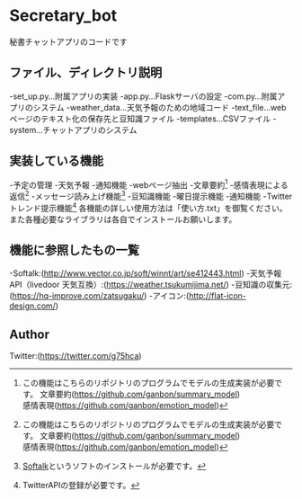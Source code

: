 # Secretary_bot
秘書チャットアプリのコードです

## ファイル、ディレクトリ説明
-set_up.py…附属アプリの実装
-app.py…Flaskサーバの設定
-com.py…附属アプリのシステム
-weather_data…天気予報のための地域コード
-text_file…webページのテキスト化の保存先と豆知識ファイル
-templates…CSVファイル
-system…チャットアプリのシステム

## 実装している機能
-予定の管理
-天気予報
-通知機能
-webページ抽出
-文章要約[^1]
-感情表現による返信[^1]
-メッセージ読み上げ機能[^2]
-豆知識機能
-曜日提示機能
-通知機能
-Twitterトレンド提示機能[^3]
各機能の詳しい使用方法は「使い方.txt」を御覧ください。
また各種必要なライブラリは各自でインストールお願いします。

[^1]:この機能はこちらのリポジトリのプログラムでモデルの生成実装が必要です。 
文章要約(https://github.com/ganbon/summary_model)   
感情表現(https://github.com/ganbon/emotion_model)  
[^2]:[Softalk](http://www.vector.co.jp/soft/winnt/art/se412443.html)というソフトのインストールが必要です。
[^3]:TwitterAPIの登録が必要です。

## 機能に参照したもの一覧
-Softalk:(http://www.vector.co.jp/soft/winnt/art/se412443.html)
-天気予報 API（livedoor 天気互換）:(https://weather.tsukumijima.net/)
-豆知識の収集元:(https://hq-improve.com/zatsugaku/) 
-アイコン:(http://flat-icon-design.com/)
## Author
Twitter:(https://twitter.com/g75hca)